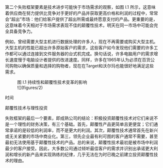 第二个失败框架要素是技术进步可能快于市场需求的观察，如图 I.1 所示，这意味着供应商在努力提供比竞争对手更好的产品并获取更高价格和利润的过程中，常常会“超出”市场：他们给客户提供了超出所需或最终愿意支付的产品。更重要的是，这意味着今天相对于市场需求表现不佳的颠覆性技术，明天在同一市场中可能会完全具备竞争力。

例如，曾经需要大型主机进行数据处理的许多人，现在不再需要或购买大型主机。大型主机的性能已超出许多原始客户的需求，这些客户如今发现他们需要的许多工作都可以通过连接到文件服务器的台式机完成。换句话说，许多电脑用户的需求增长速度慢于电脑设计者提供的改进速度。同样，许多在1965年认为必须在百货公司购物以确保质量和选择的购物者，现在在Target和沃尔玛也能很好地满足这些需求。

<figure>
<figcaption>
图 I.1 持续性和颠覆性技术变革的影响
</figcaption>
![](figures/2)
<!-- FigureContent="由于持续性技术进步带来的进步 高端市场要求的性能
产品性能 由于颠覆性技术进步带来的进步 低端市场要求的性能 创新" -->
</figure>
时间

颠覆性技术与理性投资

失败框架的最后一个要素，即成熟公司的结论：积极投资颠覆性技术对它们来说不是一个理性的财务决策，有三个基础。首先，颠覆性产品更简单且更便宜；它们通常承诺的是较低的利润率，而不是更大的利润。其次，颠覆性技术通常首先在新兴或无关紧要的市场中商业化。第三，领先企业最有利可图的客户通常不需要，甚至最初无法使用基于颠覆性技术的产品。总的来说，颠覆性技术最初是被市场中利润最少的客户接受。因此，大多数公司通过倾听最佳客户的需求并识别出承诺更大利润和增长的新产品来实现熟练的纪律，几乎无法在为时已晚之前建立投资颠覆性技术的理由。